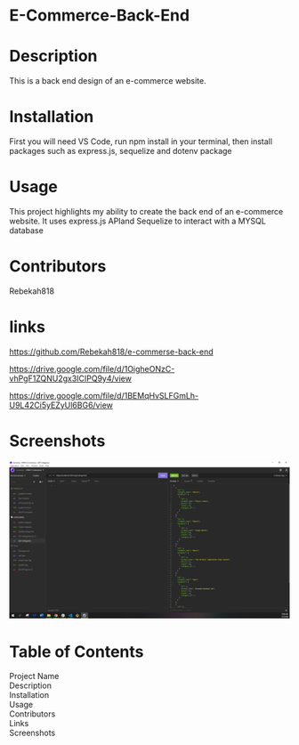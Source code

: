 # E-Commerce-Back-End

# Description
This is a back end design of an e-commerce website. 
# Installation
First you will need VS Code, run npm install in your terminal, then install packages such as express.js, sequelize and dotenv package 
# Usage
This project highlights my ability to create the back end of an e-commerce website. It uses express.js APIand Sequelize to interact with a MYSQL database
# Contributors 
Rebekah818
# links
https://github.com/Rebekah818/e-commerse-back-end

https://drive.google.com/file/d/1OigheONzC-vhPgF1ZQNU2gx3ICIPQ9y4/view

https://drive.google.com/file/d/1BEMqHvSLFGmLh-U9L42Ci5yEZyUl6BG6/view

# Screenshots

![ScreenShot](./assets/screenshot1.PNG)

# Table of Contents
Project Name
<br>
Description
<br>
Installation
<br>
Usage
<br>
Contributors
<br>
Links
<br>
Screenshots